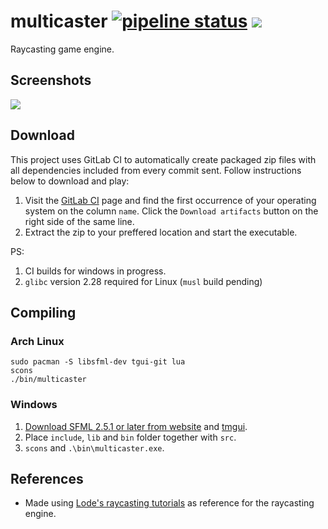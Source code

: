 # multicaster [![pipeline status](https://gitlab.com/BARICHELLO/multicaster/badges/master/pipeline.svg)](https://gitlab.com/BARICHELLO/multicaster/commits/master) [![](https://img.shields.io/github/repo-size/badges/shields.svg)](https://github.com/aBARICHELLO/multicaster)

Raycasting game engine.

## Screenshots
<img src="https://i.imgur.com/PjfQQvB.png">

## Download
This project uses GitLab CI to automatically create packaged zip files with all dependencies included from every commit sent. Follow instructions below to download and play:<br>

1. Visit the [GitLab CI](https://gitlab.com/BARICHELLO/multicaster/-/jobs) page and find the first occurrence of your operating system on the column `name`. Click the `Download artifacts` button on the right side of the same line.
2. Extract the zip to your preffered location and start the executable.

PS:
1. CI builds for windows in progress.
2. `glibc` version 2.28 required for Linux (`musl` build pending)

## Compiling
### Arch Linux
```
sudo pacman -S libsfml-dev tgui-git lua
scons
./bin/multicaster
```

### Windows
1. [Download SFML 2.5.1 or later from website](https://www.sfml-dev.org/download.php) and [tmgui](https://tgui.eu/).
2. Place `include`, `lib` and `bin` folder together with `src`.
3. `scons` and `.\bin\multicaster.exe`.

## References

- Made using [Lode's raycasting tutorials](https://lodev.org/cgtutor/) as reference for the raycasting engine.
